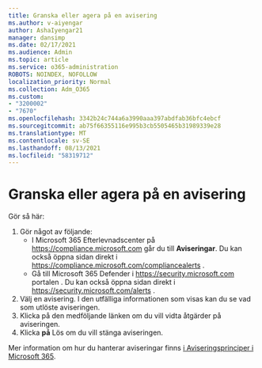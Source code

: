 ```yaml
---
title: Granska eller agera på en avisering
ms.author: v-aiyengar
author: AshaIyengar21
manager: dansimp
ms.date: 02/17/2021
ms.audience: Admin
ms.topic: article
ms.service: o365-administration
ROBOTS: NOINDEX, NOFOLLOW
localization_priority: Normal
ms.collection: Adm_O365
ms.custom:
- "3200002"
- "7670"
ms.openlocfilehash: 3342b24c744a6a3990aaa397abdfab36bfc4ebcf
ms.sourcegitcommit: ab75f66355116e995b3cb5505465b31989339e28
ms.translationtype: MT
ms.contentlocale: sv-SE
ms.lasthandoff: 08/13/2021
ms.locfileid: "58319712"
---
```

# <a name="review-or-act-on-an-alert"></a>Granska eller agera på en avisering

Gör så här:

1. Gör något av följande:
   - I Microsoft 365 Efterlevnadscenter på <https://compliance.microsoft.com> går du till **Aviseringar**. Du kan också öppna sidan direkt i <https://compliance.microsoft.com/compliancealerts> .
   - Gå till Microsoft 365 Defender i <https://security.microsoft.com> portalen .  Du kan också öppna sidan direkt i <https://security.microsoft.com/alerts> .
2. Välj en avisering. I den utfälliga informationen som visas kan du se vad som utlöste aviseringen.
3. Klicka på den medföljande länken om du vill vidta åtgärder på aviseringen.
4. Klicka **på** Lös om du vill stänga aviseringen.

Mer information om hur du hanterar aviseringar finns [i Aviseringsprinciper i Microsoft 365](https://docs.microsoft.com/microsoft-365/compliance/alert-policies).
